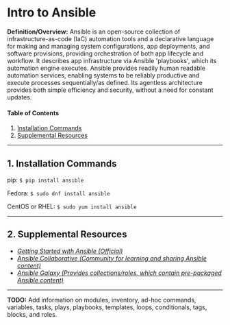 # Intro to Ansible
**Definition/Overview:** Ansible is an open-source collection of infrastructure-as-code (IaC) automation tools and a declarative language for making and managing system configurations, app deployments, and software provisions, providing orchestration of both app lifecycle and workflow. It describes app infrastructure via Ansible 'playbooks', which its automation engine executes. Ansible provides readily human readable automation services, enabling systems to be reliably productive and execute processes sequentially/as defined. Its agentless architecture provides both simple efficiency and security, without a need for constant updates.
  
#### Table of Contents
  
1. [Installation Commands](#install)
2. [Supplemental Resources](#resources)
  
<hr />
  
## <a name="install">1. Installation Commands</a>
  
pip:
`$ pip install ansible`

Fedora:
`$ sudo dnf install ansible`

CentOS or RHEL:
`$ sudo yum install ansible`
  
<hr />
  
## <a name="resources">2. Supplemental Resources</a>
  
* *[Getting Started with Ansible (Official)](http://www.ansible.com/get-started)*  
* *[Ansible Collaborative (Community for learning and sharing Ansible content)](https://www.redhat.com/en/ansible-collaborative)*  
* *[Ansible Galaxy (Provides collections/roles, which contain pre-packaged Ansible content)](http://galaxy.ansible.com)*

<hr />
  
**TODO:** Add information on modules, inventory, ad-hoc commands, variables, tasks, plays, playbooks, templates, loops, conditionals, tags, blocks, and roles.
